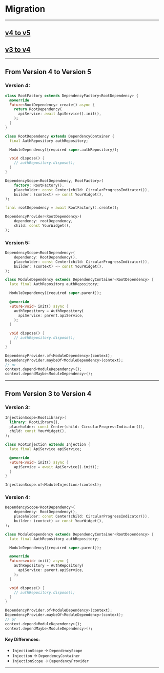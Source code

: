 # Migration
---

## [v4 to v5](#from-version-4-to-version-5)
## [v3 to v4](#from-version-3-to-version-4)

---

## From Version 4 to Version 5

### Version 4:

```dart
class RootFactory extends DependencyFactory<RootDependency> {
  @override
  Future<RootDependency> create() async {
    return RootDependency(
      apiService: await ApiService().init(),
    );
  }
}
```

```dart
class RootDependency extends DependencyContainer {
  final AuthRepository authRepository;

  ModuleDependency({required super.authRepository});

  void dispose() {
    // authRepository.dispose();
  }
}
```

```dart
DependencyScope<RootDependency, RootFactory>(
    factory: RootFactory(),
    placeholder: const Center(child: CircularProgressIndicator()),
    builder: (context) => const YourWidget(),
);
```


```dart
final rootDependency = await RootFactory().create();

DependencyProvider<RootDependency>(
    dependency: rootDependency,
    child: const YourWidget(),
);
```



### Version 5:

```dart
DependencyScope<RootDependency>(
    dependency: RootDependency(),
    placeholder: const Center(child: CircularProgressIndicator()),
    builder: (context) => const YourWidget(),
);
```

```dart
class ModuleDependency extends DependencyContainer<RootDependency> {
  late final AuthRepository authRepository;

  ModuleDependency({required super.parent});

  @override
  Future<void> init() async {
    authRepository = AuthRepository(
      apiService: parent.apiService,
    );
  }

  void dispose() {
    // authRepository.dispose();
  }
}
```

```dart
DependencyProvider.of<ModuleDependency>(context);
DependencyProvider.maybeOf<ModuleDependency>(context);
// or
context.depend<ModuleDependency>();
context.dependMaybe<ModuleDependency>();
```

---

## From Version 3 to Version 4

### Version 3:

```dart
InjectionScope<RootLibrary>(
  library: RootLibrary(),
  placeholder: const Center(child: CircularProgressIndicator()),
  child: const YourWidget(),
);
```

```dart
class RootInjection extends Injection {
  late final ApiService apiService;

  @override
  Future<void> init() async {
    apiService = await ApiService().init();
  }
}
```

```dart
InjectionScope.of<ModuleInjection>(context);
```

### Version 4:

```dart
DependencyScope<RootDependency>(
    dependency: RootDependency(),
    placeholder: const Center(child: CircularProgressIndicator()),
    builder: (context) => const YourWidget(),
);
```

```dart
class ModuleDependency extends DependencyContainer<RootDependency> {
  late final AuthRepository authRepository;

  ModuleDependency({required super.parent});

  @override
  Future<void> init() async {
    authRepository = AuthRepository(
      apiService: parent.apiService,
    );
  }

  void dispose() {
    // authRepository.dispose();
  }
}
```

```dart
DependencyProvider.of<ModuleDependency>(context);
DependencyProvider.maybeOf<ModuleDependency>(context);
// or
context.depend<ModuleDependency>();
context.dependMaybe<ModuleDependency>();
```


#### Key Differences:
- `InjectionScope` → `DependencyScope`
- `Injection` → `DependencyContainer`
- `InjectionScope` → `DependencyProvider`

---
